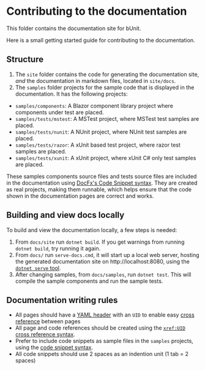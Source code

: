 # Contributing to the documentation

This folder contains the documentation site for bUnit.

Here is a small getting started guide for contributing to the documentation.

## Structure

1. The `site` folder contains the code for generating the documentation site, _and_ the documentation in markdown files, located in `site/docs`.
2. The `samples` folder projects for the sample code that is displayed in the documentation. It has the following projects:  
  - `samples/components`: A Blazor component library project where components under test are placed.
  - `samples/tests/mstest`: A MSTest project, where MSTest test samples are placed.
  - `samples/tests/nunit`: A NUnit project, where NUnit test samples are placed.
  - `samples/tests/razor`: A xUnit based test project, where razor test samples are placed.
  - `samples/tests/xunit`: A xUnit project, where xUnit C# only test samples are placed.
  
These samples components source files and tests source files are included in the documentation using [DocFx's Code Snippet syntax](https://dotnet.github.io/docfx/spec/docfx_flavored_markdown.html?tabs=tabid-1%2Ctabid-a#code-snippet). They are created as real projects, making them runnable, which helps ensure that the code shown in the documentation pages are correct and works.  

## Building and view docs locally

To build and view the documentation locally, a few steps is needed:

1. From `docs/site` run `dotnet build`. If you get warnings from running `dotnet build`, try running it again.
2. From `docs/` run `serve-docs.cmd`, it will start up a local web server, hosting the generated documentation site on http://localhost:8080, using the [`dotnet serve` tool](https://github.com/natemcmaster/dotnet-serve).
3. After changing samples, from `docs/samples`, run `dotnet test`. This will compile the sample components and run the sample tests.

## Documentation writing rules

- All pages should have a [YAML header](https://dotnet.github.io/docfx/spec/docfx_flavored_markdown.html#yaml-header) with an `UID` to enable easy [cross reference](https://dotnet.github.io/docfx/spec/docfx_flavored_markdown.html#cross-reference) between pages
- All page and code references should be created using the [`xref:UID` cross reference syntax](https://dotnet.github.io/docfx/tutorial/links_and_cross_references.html#using-cross-reference).
- Prefer to include code snippets as sample files in the `samples` projects, using the [code snippet syntax](https://dotnet.github.io/docfx/spec/docfx_flavored_markdown.html#code-snippet).
- All code snippets should use 2 spaces as an indention unit (1 tab = 2 spaces)

